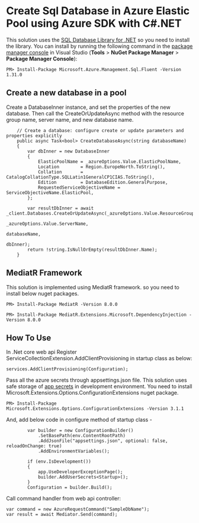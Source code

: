 # Create Sql Database in Azure Elastic Pool using Azure SDK with C#.NET

This solution uses the [SQL Database Library for .NET](https://msdn.microsoft.com/library/azure/mt349017.aspx) so you need to install the library. You can install by running the following command in the [package manager console](http://docs.nuget.org/Consume/Package-Manager-Console) in Visual Studio (**Tools** > **NuGet Package Manager** > **Package Manager Console**):

    PM> Install-Package Microsoft.Azure.Management.Sql.Fluent -Version 1.31.0

## Create a new database in a pool

Create a DatabaseInner instance, and set the properties of the new database. Then call the CreateOrUpdateAsync method with the resource group name, server name, and new database name.

        // Create a database: configure create or update parameters and properties explicitly
        public async Task<bool> CreateDatabaseAsync(string databaseName)
        {
            var dbInner = new DatabaseInner
            {
                ElasticPoolName = _azureOptions.Value.ElasticPoolName,
                Location        = Region.EuropeNorth.ToString(),
                Collation       = CatalogCollationType.SQLLatin1GeneralCP1CIAS.ToString(),
                Edition         = DatabaseEdition.GeneralPurpose,
                RequestedServiceObjectiveName = ServiceObjectiveName.ElasticPool,
            };

            var resultDbInner = await _client.Databases.CreateOrUpdateAsync(_azureOptions.Value.ResourceGroupName,
                                                                            _azureOptions.Value.ServerName,
                                                                             databaseName,
                                                                             dbInner);
            return !string.IsNullOrEmpty(resultDbInner.Name);
        }
				
## MediatR Framework 

This solution is implemented using MediatR framework. so you need to install below nuget packages. 

	PM> Install-Package MediatR -Version 8.0.0

	PM> Install-Package MediatR.Extensions.Microsoft.DependencyInjection -Version 8.0.0
	
## How To Use

In .Net core web api 
Register ServiceCollectionExtension.AddClientProvisioning in startup class as below:
	
	services.AddClientProvisioning(Configuration);
	
Pass all the azure secrets through appsettings.json file. This solution uses safe storage of [app secrets](https://docs.microsoft.com/en-us/aspnet/core/security/app-secrets?view=aspnetcore-3.1&tabs=windows) in development environment.
You need to install Microsoft.Extensions.Options.ConfigurationExtensions nuget package.

	PM> Install-Package Microsoft.Extensions.Options.ConfigurationExtensions -Version 3.1.1
	
And, add below code in configure method of startup class -

            var builder = new ConfigurationBuilder()
                .SetBasePath(env.ContentRootPath)
                .AddJsonFile("appsettings.json", optional: false, reloadOnChange: true)
                .AddEnvironmentVariables();

            if (env.IsDevelopment())
            {
                app.UseDeveloperExceptionPage();
                builder.AddUserSecrets<Startup>();
            }
            Configuration = builder.Build();


Call command handler from web api controller:

	var command = new AzureRequestCommand("SampleDbName");
	var result = await Mediator.Send(command);


